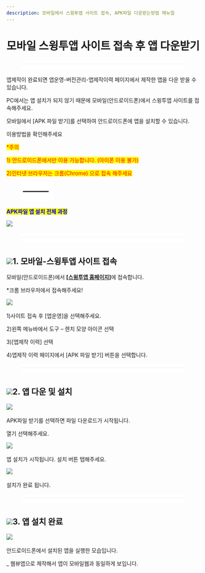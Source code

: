 ```yaml
---
description: 모바일에서 스윙투앱 사이트 접속, APK파일 다운받는방법 매뉴얼
---
```


# 모바일 스윙투앱 사이트 접속 후 앱 다운받기

<figure><img src="../../.gitbook/assets/구분선 (2).PNG" alt=""><figcaption></figcaption></figure>

앱제작이 완료되면 앱운영-버전관리-앱제작이력 페이지에서 제작한 앱을 다운 받을 수 있습니다.

PC에서는 앱 설치가 되지 않기 때문에 모바일(안드로이드폰)에서 스윙투앱 사이트를 접속해주세요.

모바일에서 \[APK 파일 받기]를 선택하여 안드로이드폰에  앱을 설치할 수 있습니다.

이용방법을 확인해주세요&#x20;

<mark style="color:red;">\*주의</mark>&#x20;

<mark style="color:red;">1) 안드로이드폰에서만 이용 가능합니다. (아이폰 이용 불가)</mark>

<mark style="color:red;">2)인터넷 브라우저는 크롬(Chrome) 으로 접속 해주세요</mark>

<figure><img src="../../.gitbook/assets/캡처33 (1).png" alt=""><figcaption></figcaption></figure>

<mark style="color:blue;">**APK파일 앱 설치 전체 과정**</mark>

![](https://wp.swing2app.co.kr/wp-content/uploads/2021/04/%EB%85%B9%ED%99%94\_2021\_04\_20\_17\_36\_28\_151.gif)

<figure><img src="../../.gitbook/assets/구분선 (2).PNG" alt=""><figcaption></figcaption></figure>

## ![](https://wp.swing2app.co.kr/wp-content/uploads/2020/04/%EB%8B%A8%EB%9D%BD1-1.png)**1. 모바일-스윙투앱 사이트 접속**

모바일(안드로이드폰)에서 [**\[스윙투앱 홈페이지\]**](http://www.swing2app.co.kr/)에 접속합니다.

\*크롬 브라우저에서 접속해주세요!

![](https://wp.swing2app.co.kr/wp-content/uploads/2021/04/%EB%AA%A8%EB%B0%94%EC%9D%BC%EC%95%B1%EC%84%A4%EC%B9%98.png)

1\)사이트 접속 후 \[앱운영]을 선택해주세요.

2\)왼쪽 메뉴바에서 도구 – 렌치 모양 아이콘 선택

3\)\[앱제작 이력] 선택

4\)앱제작 이력 페이지에서 \[APK 파일 받기] 버튼을 선택합니다.&#x20;

<figure><img src="../../.gitbook/assets/구분선 (2).PNG" alt=""><figcaption></figcaption></figure>

## ![](https://wp.swing2app.co.kr/wp-content/uploads/2020/04/%EB%8B%A8%EB%9D%BD1-e1611212616323.png)**2. 앱 다운 및 설치**&#x20;

![](https://wp.swing2app.co.kr/wp-content/uploads/2021/04/%EB%AA%A8%EB%B0%94%EC%9D%BC%EC%95%B1%EC%84%A4%EC%B9%982.png)

APK파일 받기를 선택하면 파일 다운로드가 시작됩니다.&#x20;

열기 선택해주세요.&#x20;



![](https://wp.swing2app.co.kr/wp-content/uploads/2021/04/%EB%AA%A8%EB%B0%94%EC%9D%BC%EC%95%B1%EC%84%A4%EC%B9%983.png)

앱 설치가 시작됩니다. 설치 버튼 탭해주세요.&#x20;



![](https://wp.swing2app.co.kr/wp-content/uploads/2021/04/%EB%AA%A8%EB%B0%94%EC%9D%BC%EC%95%B1%EC%84%A4%EC%B9%984.png)

설치가 완료 됩니다.&#x20;

<figure><img src="../../.gitbook/assets/구분선 (2).PNG" alt=""><figcaption></figcaption></figure>

## ![](https://wp.swing2app.co.kr/wp-content/uploads/2020/04/%EB%8B%A8%EB%9D%BD1-e1611212616323.png)**3. 앱 설치 완료**

![](https://wp.swing2app.co.kr/wp-content/uploads/2021/04/%EB%AA%A8%EB%B0%94%EC%9D%BC%EC%95%B1%EC%84%A4%EC%B9%985.png)

안드로이드폰에서 설치된 앱을 실행한 모습입니다.

\_ 웹뷰앱으로 제작해서 앱이 모바일웹과 동일하게 보입니다.

